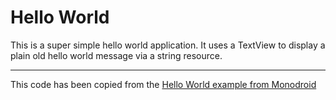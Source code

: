 Hello World
===========

This is a super simple hello world application. It uses a TextView to
display a plain old hello world message via a string resource.


___
This code has been copied from the [Hello World example from Monodroid](https://github.com/xamarin/monodroid-samples/tree/master/HelloWorld)
